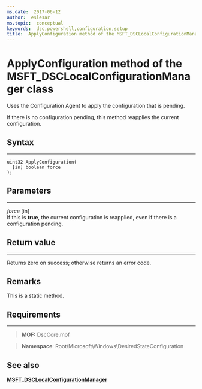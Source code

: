 ```yaml
---
ms.date:  2017-06-12
author:  eslesar
ms.topic:  conceptual
keywords:  dsc,powershell,configuration,setup
title:  ApplyConfiguration method of the MSFT_DSCLocalConfigurationManager class
---
```


# ApplyConfiguration method of the MSFT_DSCLocalConfigurationManager class

Uses the Configuration Agent to apply the configuration that is pending. 

If there is no configuration pending, this method reapplies the current configuration.


## Syntax
------

```mof
uint32 ApplyConfiguration(
  [in] boolean force
);
```

## Parameters
----------

*force* \[in\]  
If this is **true**, the current configuration is reapplied, even if there is a configuration pending.

## Return value
------------

Returns zero on success; otherwise returns an error code.

## Remarks

This is a static method.

## Requirements
------------
>**MOF:** DscCore.mof

>**Namespace**: Root\Microsoft\Windows\DesiredStateConfiguration


## See also


[**MSFT_DSCLocalConfigurationManager**](msft-dsclocalconfigurationmanager.md)

 

 



